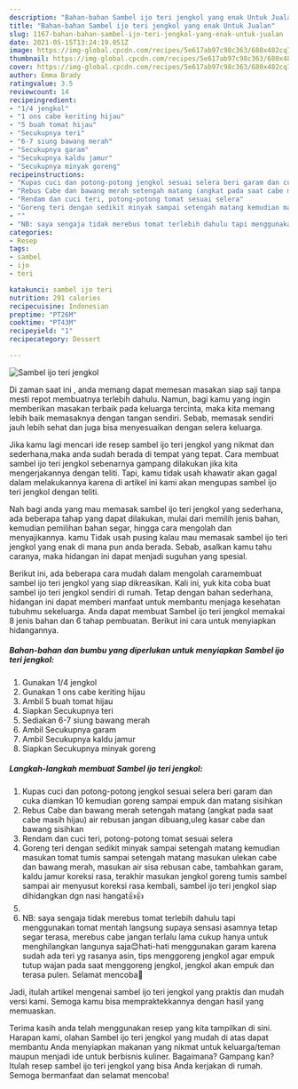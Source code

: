 ```yaml
---
description: "Bahan-bahan Sambel ijo teri jengkol yang enak Untuk Jualan"
title: "Bahan-bahan Sambel ijo teri jengkol yang enak Untuk Jualan"
slug: 1167-bahan-bahan-sambel-ijo-teri-jengkol-yang-enak-untuk-jualan
date: 2021-05-15T13:24:19.051Z
image: https://img-global.cpcdn.com/recipes/5e617ab97c98c363/680x482cq70/sambel-ijo-teri-jengkol-foto-resep-utama.jpg
thumbnail: https://img-global.cpcdn.com/recipes/5e617ab97c98c363/680x482cq70/sambel-ijo-teri-jengkol-foto-resep-utama.jpg
cover: https://img-global.cpcdn.com/recipes/5e617ab97c98c363/680x482cq70/sambel-ijo-teri-jengkol-foto-resep-utama.jpg
author: Emma Brady
ratingvalue: 3.5
reviewcount: 14
recipeingredient:
- "1/4 jengkol"
- "1 ons cabe keriting hijau"
- "5 buah tomat hijau"
- "Secukupnya teri"
- "6-7 siung bawang merah"
- "Secukupnya garam"
- "Secukupnya kaldu jamur"
- "Secukupnya minyak goreng"
recipeinstructions:
- "Kupas cuci dan potong-potong jengkol sesuai selera beri garam dan cuka diamkan 10 kemudian goreng sampai empuk dan matang sisihkan"
- "Rebus Cabe dan bawang merah setengah matang (angkat pada saat cabe masih hijau) air rebusan jangan dibuang,uleg kasar cabe dan bawang sisihkan"
- "Rendam dan cuci teri, potong-potong tomat sesuai selera"
- "Goreng teri dengan sedikit minyak sampai setengah matang kemudian masukan tomat tumis sampai setengah matang masukan ulekan cabe dan bawang merah, masukan air sisa rebusan cabe, tambahkan garam, kaldu jamur koreksi rasa, terakhir masukan jengkol goreng tumis sambel sampai air menyusut koreksi rasa kembali, sambel ijo teri jengkol siap dihidangkan dgn nasi hangat👍👍"
- ""
- "NB: saya sengaja tidak merebus tomat terlebih dahulu tapi menggunakan tomat mentah langsung supaya sensasi asamnya tetap segar terasa, merebus cabe jangan terlalu lama cukup hanya untuk menghilangkan langunya saja😊hati-hati menggunakan garam karena sudah ada teri yg rasanya asin, tips menggoreng jengkol agar empuk tutup wajan pada saat menggoreng jengkol, jengkol akan empuk dan terasa pulen. Selamat mencoba🙏"
categories:
- Resep
tags:
- sambel
- ijo
- teri

katakunci: sambel ijo teri 
nutrition: 291 calories
recipecuisine: Indonesian
preptime: "PT26M"
cooktime: "PT43M"
recipeyield: "1"
recipecategory: Dessert

---
```



![Sambel ijo teri jengkol](https://img-global.cpcdn.com/recipes/5e617ab97c98c363/680x482cq70/sambel-ijo-teri-jengkol-foto-resep-utama.jpg)

Di zaman  saat ini , anda memang dapat memesan masakan siap saji tanpa mesti repot membuatnya terlebih dahulu. Namun, bagi kamu yang ingin memberikan masakan terbaik pada keluarga tercinta, maka kita memang lebih baik memasaknya dengan tangan sendiri. Sebab, memasak sendiri jauh lebih sehat dan juga bisa menyesuaikan dengan selera keluarga.

Jika kamu lagi mencari ide resep sambel ijo teri jengkol yang nikmat dan sederhana,maka anda sudah berada di tempat yang tepat. Cara membuat sambel ijo teri jengkol  sebenarnya gampang dilakukan jika kita mengerjakannya dengan teliti. Tapi, kamu tidak usah khawatir akan gagal dalam melakukannya 
karena di artikel ini kami akan mengupas sambel ijo teri jengkol dengan teliti.  



Nah bagi anda yang mau memasak sambel ijo teri jengkol yang sederhana, ada beberapa tahap yang dapat dilakukan, mulai dari memilih jenis bahan, kemudian pemilihan bahan segar, hingga cara mengolah dan menyajikannya. kamu Tidak usah pusing kalau mau memasak sambel ijo teri jengkol yang enak di mana pun anda berada. Sebab, asalkan kamu  tahu caranya, maka hidangan ini dapat menjadi suguhan yang spesial.

Berikut ini, ada beberapa cara mudah dalam mengolah caramembuat sambel ijo teri jengkol yang siap dikreasikan. Kali ini, yuk kita coba buat sambel ijo teri jengkol sendiri di rumah. Tetap dengan bahan sederhana, hidangan ini dapat memberi manfaat untuk membantu menjaga kesehatan tubuhmu sekeluarga. Anda dapat membuat Sambel ijo teri jengkol memakai 8 jenis bahan dan 6 tahap pembuatan. Berikut ini cara untuk menyiapkan hidangannya.

<!--inarticleads1-->

##### Bahan-bahan dan bumbu yang diperlukan untuk menyiapkan Sambel ijo teri jengkol:

1. Gunakan 1/4 jengkol
1. Gunakan 1 ons cabe keriting hijau
1. Ambil 5 buah tomat hijau
1. Siapkan Secukupnya teri
1. Sediakan 6-7 siung bawang merah
1. Ambil Secukupnya garam
1. Ambil Secukupnya kaldu jamur
1. Siapkan Secukupnya minyak goreng




<!--inarticleads2-->

##### Langkah-langkah membuat Sambel ijo teri jengkol:

1. Kupas cuci dan potong-potong jengkol sesuai selera beri garam dan cuka diamkan 10 kemudian goreng sampai empuk dan matang sisihkan
1. Rebus Cabe dan bawang merah setengah matang (angkat pada saat cabe masih hijau) air rebusan jangan dibuang,uleg kasar cabe dan bawang sisihkan
1. Rendam dan cuci teri, potong-potong tomat sesuai selera
1. Goreng teri dengan sedikit minyak sampai setengah matang kemudian masukan tomat tumis sampai setengah matang masukan ulekan cabe dan bawang merah, masukan air sisa rebusan cabe, tambahkan garam, kaldu jamur koreksi rasa, terakhir masukan jengkol goreng tumis sambel sampai air menyusut koreksi rasa kembali, sambel ijo teri jengkol siap dihidangkan dgn nasi hangat👍👍
1. 
1. NB: saya sengaja tidak merebus tomat terlebih dahulu tapi menggunakan tomat mentah langsung supaya sensasi asamnya tetap segar terasa, merebus cabe jangan terlalu lama cukup hanya untuk menghilangkan langunya saja😊hati-hati menggunakan garam karena sudah ada teri yg rasanya asin, tips menggoreng jengkol agar empuk tutup wajan pada saat menggoreng jengkol, jengkol akan empuk dan terasa pulen. Selamat mencoba🙏




Jadi, itulah artikel mengenai  sambel ijo teri jengkol  yang praktis dan mudah versi kami. Semoga kamu bisa mempraktekkannya dengan hasil yang memuaskan. 

Terima kasih anda telah menggunakan resep yang kita tampilkan di sini. Harapan kami, olahan  Sambel ijo teri jengkol yang mudah di atas dapat membantu Anda menyiapkan makanan yang nikmat untuk keluarga/teman maupun menjadi ide untuk berbisnis kuliner. Bagaimana? Gampang kan? Itulah resep sambel ijo teri jengkol yang bisa Anda kerjakan di rumah. Semoga bermanfaat dan selamat mencoba!

